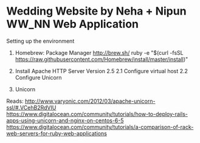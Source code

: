 Wedding Website by Neha + Nipun
WW_NN Web Application
=====

Setting up the environment
1. Homebrew: Package Manager http://brew.sh/
ruby -e "$(curl -fsSL https://raw.githubusercontent.com/Homebrew/install/master/install)"

2. Install Apache HTTP Server Version 2.5
	2.1 Configure virtual host
	2.2 Configure Unicorn

3. Unicorn
    

Reads:
http://www.varyonic.com/2012/03/apache-unicorn-ssl/#.VCehB2RdVIU
https://www.digitalocean.com/community/tutorials/how-to-deploy-rails-apps-using-unicorn-and-nginx-on-centos-6-5
https://www.digitalocean.com/community/tutorials/a-comparison-of-rack-web-servers-for-ruby-web-applications
